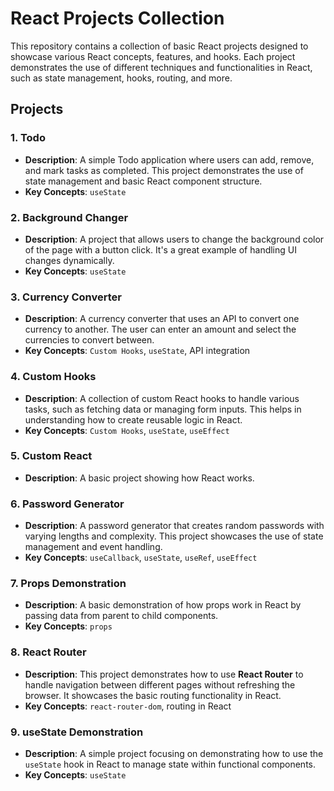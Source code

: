 # React Projects Collection

This repository contains a collection of basic React projects designed to showcase various React concepts, features, and hooks. Each project demonstrates the use of different techniques and functionalities in React, such as state management, hooks, routing, and more.

## Projects

### 1. **Todo**
- **Description**: A simple Todo application where users can add, remove, and mark tasks as completed. This project demonstrates the use of state management and basic React component structure.
- **Key Concepts**: `useState`

### 2. **Background Changer**
- **Description**: A project that allows users to change the background color of the page with a button click. It's a great example of handling UI changes dynamically.
- **Key Concepts**: `useState`

### 3. **Currency Converter**
- **Description**: A currency converter that uses an API to convert one currency to another. The user can enter an amount and select the currencies to convert between.
- **Key Concepts**: `Custom Hooks`, `useState`, API integration

### 4. **Custom Hooks**
- **Description**: A collection of custom React hooks to handle various tasks, such as fetching data or managing form inputs. This helps in understanding how to create reusable logic in React.
- **Key Concepts**: `Custom Hooks`, `useState`, `useEffect`


### 5. **Custom React**
- **Description**: A basic project showing how React works.

### 6. **Password Generator**
- **Description**: A password generator that creates random passwords with varying lengths and complexity. This project showcases the use of state management and event handling.
- **Key Concepts**: `useCallback`, `useState`, `useRef`, `useEffect`

### 7. **Props Demonstration**
- **Description**: A basic demonstration of how props work in React by passing data from parent to child components.
- **Key Concepts**: `props`

### 8. **React Router**
- **Description**: This project demonstrates how to use **React Router** to handle navigation between different pages without refreshing the browser. It showcases the basic routing functionality in React.
- **Key Concepts**: `react-router-dom`, routing in React

### 9. **useState Demonstration**
- **Description**: A simple project focusing on demonstrating how to use the `useState` hook in React to manage state within functional components.
- **Key Concepts**: `useState`
